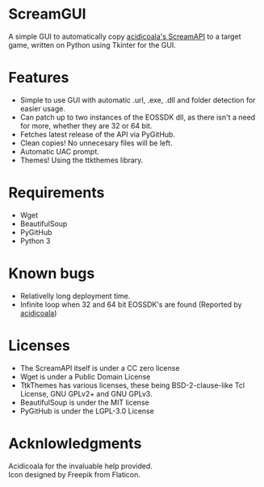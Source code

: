 # ScreamGUI
A simple GUI to automatically copy [acidicoala's ScreamAPI](https://github.com/acidicoala/ScreamAPI) to a target game, written on Python using Tkinter for the GUI.

# Features
- Simple to use GUI with automatic .url, .exe, .dll and folder detection for easier usage.
- Can patch up to two instances of the EOSSDK dll, as there isn't a need for more, whether they are 32 or 64 bit. 
- Fetches latest release of the API via PyGitHub.
- Clean copies! No unnecesary files will be left.
- Automatic UAC prompt.
- Themes! Using the ttkthemes library.

# Requirements
- Wget
- BeautifulSoup
- PyGitHub
- Python 3

# Known bugs
- Relativelly long deployment time.
- Infinite loop when 32 and 64 bit EOSSDK's are found (Reported by [acidicoala](https://github.com/acidicoala/))

# Licenses 
- The ScreamAPI itself is under a CC zero license 
- Wget is under a Public Domain License 
- TtkThemes has various licenses, these being  BSD-2-clause-like Tcl License, GNU GPLv2+ and GNU GPLv3. 
- BeautifulSoup is under the MIT license 
- PyGitHub is under the LGPL-3.0 License

# Acknlowledgments 
Acidicoala for the invaluable help provided.<br />
Icon designed by Freepik from Flaticon.
